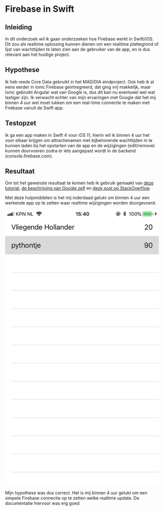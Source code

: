 # Firebase in Swift

## Inleiding
In dit onderzoek wil ik gaan onderzoeken hoe Firebase werkt in Swift/iOS. Dit zou als realtime oplossing kunnen dienen om een realtime plattegrond of lijst van wachttijden te laten zien aan de gebruiker van de app, en is dus relevant aan het huidige project.

## Hypothese
Ik heb reeds Core Data gebruikt in het MAD/DIA eindproject. Ook heb ik al eens eerder in Ionic Firebase geintregreerd, dat ging vrij makkelijk, maar Ionic gebruikt Angular wat van Google is, dus dit kan nu eventueel wel wat lastiger zijn.
Ik verwacht echter van mijn ervaringen met Google dat het mij binnen 4 uur wel moet lukken om een real-time connectie te maken met Firebase vanuit de Swift app.

## Testopzet
Ik ga een app maken in Swift 4 voor iOS 11, hierin wil ik binnen 4 uur het voor elkaar krijgen om attractienamen met bijbehorende wachttijden in te kunnen laden bij het opstarten van de app en de wijzigingen (edit/remove) kunnen doorvoeren zodra er iets aangepast wordt in de backend (console.firebase.com).

## Resultaat
Om tot het gewenste resultaat te komen heb ik gebruik gemaakt van [deze tutorial](https://www.raywenderlich.com/139322/firebase-tutorial-getting-started-2), [de beschrijving van Google zelf](https://firebase.google.com/docs/ios/setup) en [deze post op StackOverflow](https://stackoverflow.com/questions/44499210/ios-display-firebase-data-in-tableview).

Met deze hulpmiddelen is het mij inderdaad gelukt om binnen 4 uur een werkende app op te zetten waar realtime wijzigingen worden doorgevoerd.

![alt text](https://github.com/BillyJean1/Kevin-Broeren/raw/master/Week%203/PoC%202/images/app.PNG "Swift app")

Mijn hypothese was dus correct. Het is mij binnen 4 uur gelukt om een simpele Firebase connectie op te zetten welke realtime update. De documentatie hiervoor was erg goed
